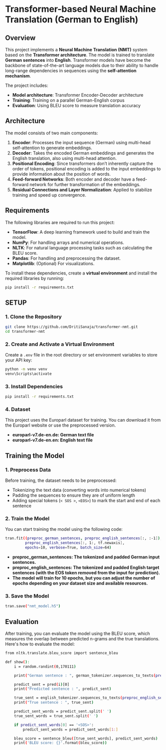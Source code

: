 # Transformer-based Neural Machine Translation (German to English)

## Overview

This project implements a **Neural Machine Translation (NMT)** system based on the **Transformer architecture**. The model is trained to translate **German sentences** into **English**. Transformer models have become the backbone of state-of-the-art language models due to their ability to handle long-range dependencies in sequences using the **self-attention mechanism**.

The project includes:
- **Model architecture**: Transformer Encoder-Decoder architecture
- **Training**: Training on a parallel German-English corpus
- **Evaluation**: Using BLEU score to measure translation accuracy

## Architecture

The model consists of two main components:

1. **Encoder**: Processes the input sequence (German) using multi-head self-attention to generate embeddings.
2. **Decoder**: Takes the encoded German embeddings and generates the English translation, also using multi-head attention.
3. **Positional Encoding**: Since transformers don’t inherently capture the order of tokens, positional encoding is added to the input embeddings to provide information about the position of words.
4. **Feed-forward Networks**: Both encoder and decoder have a feed-forward network for further transformation of the embeddings.
5. **Residual Connections and Layer Normalization**: Applied to stabilize training and speed up convergence.

## Requirements

The following libraries are required to run this project:

- **TensorFlow**: A deep learning framework used to build and train the model.
- **NumPy**: For handling arrays and numerical operations.
- **NLTK**: For natural language processing tasks such as calculating the BLEU score.
- **Pandas**: For handling and preprocessing the dataset.
- **Matplotlib**: (Optional) For visualizations.

To install these dependencies, create a **virtual environment** and install the required libraries by running:

```bash
pip install -r requirements.txt
```

## SETUP
### 1. Clone the Repository
```bash
git clone https://github.com/DritiSanaja/transformer-nmt.git
cd transformer-nmt

```

### 2. Create and Activate a Virtual Environment
Create a `.env` file in the root directory or set environment variables to store your API key:

```bash
python -m venv venv
venv\Scripts\activate
```

### 3. Install Dependencies

```bash
pip install -r requirements.txt
```

### 4. Dataset
This project uses the Europarl dataset for training. You can download it from the Europarl website or use the preprocessed version.


- **europarl-v7.de-en.de: German text file**
- **europarl-v7.de-en.en: English text file**

## Training the Model

### 1. Preprocess Data

Before training, the dataset needs to be preprocessed:

- Tokenizing the text data (converting words into numerical tokens)
- Padding the sequences to ensure they are of uniform length
- Adding special tokens (`< SOS >`, `<EOS>`) to mark the start and end of each sentence

### 2. Train the Model

You can start training the model using the following code:

```bash
tran.fit((preproc_german_sentences, preproc_english_sentences[:, :-1]),
         preproc_english_sentences[:, 1:, tf.newaxis],
         epochs=10, verbose=True, batch_size=64)
```

- **preproc_german_sentences: The tokenized and padded German input sentences.**
- **preproc_english_sentences: The tokenized and padded English target sentences (with the EOS token removed from the input for prediction).**
- **The model will train for 10 epochs, but you can adjust the number of epochs depending on your dataset size and available resources.**

### 3. Save the Model

```bash
tran.save("nmt_model.h5")

```


## Evaluation

After training, you can evaluate the model using the BLEU score, which measures the overlap between predicted n-grams and the true translations. Here's how to evaluate the model:

```bash
from nltk.translate.bleu_score import sentence_bleu

def show():
    i = random.randint(0,170111)

    print("German sentence : ", german_tokenizer.sequences_to_texts(preproc_german_sentences[[i]]))

    predict_sent = pred(i)[0]
    print("Predicted sentence : ", predict_sent)

    true_sent = english_tokenizer.sequences_to_texts(preproc_english_sentences[[i]])[0]
    print("True sentence : ", true_sent)

    predict_sent_words = predict_sent.split(' ')
    true_sent_words = true_sent.split(' ')

    if predict_sent_words[0] == '<SOS>':
        predict_sent_words = predict_sent_words[1:]

    bleu_score = sentence_bleu([true_sent_words], predict_sent_words)
    print('BLEU score: {}'.format(bleu_score))


```